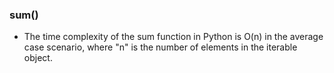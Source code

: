 
### sum()

- The time complexity of the sum function in Python is O(n) in the average case scenario, where "n" is the number of elements in the iterable object. 

